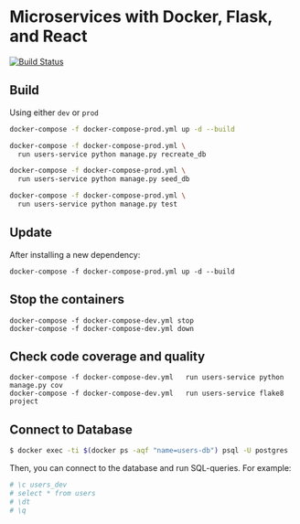 # Microservices with Docker, Flask, and React

[![Build Status](https://travis-ci.org/irogers/microservices.svg?branch=master)](https://travis-ci.org/irogers/microservices)


## Build

Using either `dev` or `prod`
``` bash
docker-compose -f docker-compose-prod.yml up -d --build

docker-compose -f docker-compose-prod.yml \
  run users-service python manage.py recreate_db

docker-compose -f docker-compose-prod.yml \
  run users-service python manage.py seed_db

docker-compose -f docker-compose-prod.yml \
  run users-service python manage.py test
```
## Update

After installing a new dependency:
```
docker-compose -f docker-compose-prod.yml up -d --build
```

## Stop the containers

```
docker-compose -f docker-compose-dev.yml stop
docker-compose -f docker-compose-dev.yml down
```

## Check code coverage and quality

```
docker-compose -f docker-compose-dev.yml   run users-service python manage.py cov
docker-compose -f docker-compose-dev.yml   run users-service flake8 project
```

## Connect to Database

``` bash
$ docker exec -ti $(docker ps -aqf "name=users-db") psql -U postgres
```
Then, you can connect to the database and run SQL-queries. For example:

``` bash
# \c users_dev
# select * from users
# \dt
# \q
```